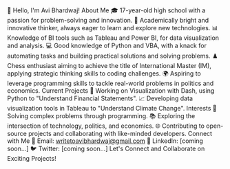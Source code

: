 👋 Hello, I'm Avi Bhardwaj!
About Me
🎓 17-year-old high school with a passion for problem-solving and innovation.
🌟 Academically bright and innovative thinker, always eager to learn and explore new technologies.
📊 Knowledge of BI tools such as Tableau and Power BI, for data visualization and analysis.
💻 Good knowledge of Python and VBA, with a knack for automating tasks and building practical solutions and solving problems.
♟️ Chess enthusiast aiming to achieve the title of International Master (IM), applying strategic thinking skills to coding challenges.
🌍 Aspiring to leverage programming skills to tackle real-world problems in politics and economics.
Current Projects
🚀 Working on Visualization with Dash, using Python to "Understand Financial Statements".
📈 Developing data visualization tools in Tableau to "Understand Climate Change".
Interests
🎯 Solving complex problems through programming.
📚 Exploring the intersection of technology, politics, and economics.
🌐 Contributing to open-source projects and collaborating with like-minded developers.
Connect with Me
📧 Email: writetoavibhardwaj@gmail.com
🔗 LinkedIn: [coming soon...]
🐦 Twitter: [coming soon...]
Let's Connect and Collaborate on Exciting Projects!
